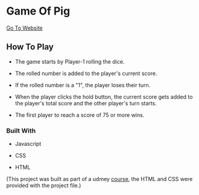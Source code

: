 # Game Of Pig

[Go To Website](https://zelykiro.github.io/game-of-pig/)

## How To Play

- The game starts by Player-1 rolling the dice.

- The rolled number is added to the player's current score.

- If the rolled number is a "1", the player loses their turn.

- When the player clicks the hold button, the current score gets added to the player's total score and the other player's turn starts.

- The first player to reach a score of 75 or more wins.

### Built With

- Javascript

- CSS

- HTML

(This project was built as part of a udmey [course](https://www.udemy.com/course/the-complete-javascript-course/), the HTML and CSS were provided with the project file.)
